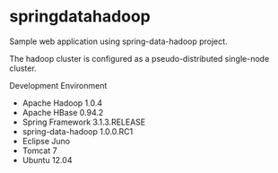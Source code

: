 springdatahadoop
================

Sample web application using spring-data-hadoop project.

The hadoop cluster is configured as a pseudo-distributed single-node cluster.

Development Environment
  - Apache Hadoop 1.0.4
  - Apache HBase 0.94.2
  - Spring Framework 3.1.3.RELEASE
  - spring-data-hadoop 1.0.0.RC1
  - Eclipse Juno
  - Tomcat 7
  - Ubuntu 12.04